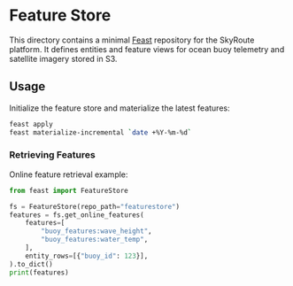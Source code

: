 # Feature Store

This directory contains a minimal [Feast](https://feast.dev) repository for the SkyRoute platform. It defines
entities and feature views for ocean buoy telemetry and satellite imagery stored in S3.

## Usage

Initialize the feature store and materialize the latest features:

```bash
feast apply
feast materialize-incremental `date +%Y-%m-%d`
```

### Retrieving Features

Online feature retrieval example:

```python
from feast import FeatureStore

fs = FeatureStore(repo_path="featurestore")
features = fs.get_online_features(
    features=[
        "buoy_features:wave_height",
        "buoy_features:water_temp",
    ],
    entity_rows=[{"buoy_id": 123}],
).to_dict()
print(features)
```
